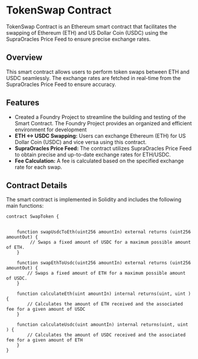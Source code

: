 # TokenSwap Contract

TokenSwap Contract is an Ethereum smart contract that facilitates the swapping of Ethereum (ETH) and US Dollar Coin (USDC) using the SupraOracles Price Feed to ensure precise exchange rates.

## Overview

This smart contract allows users to perform token swaps between ETH and USDC seamlessly. The exchange rates are fetched in real-time from the SupraOracles Price Feed to ensure accuracy.

## Features
- Created a Foundry Project to streamline the building and testing of the Smart Contract. The Foundry Project provides an organized and efficient environment for development
- **ETH <-> USDC Swapping:** Users can exchange Ethereum (ETH) for US Dollar Coin (USDC) and vice versa using this contract.
- **SupraOracles Price Feed:** The contract utilizes SupraOracles Price Feed to obtain precise and up-to-date exchange rates for ETH/USDC.
- **Fee Calculation:** A fee is calculated based on the specified exchange rate for each swap.
  
## Contract Details

The smart contract is implemented in Solidity and includes the following main functions:

```solidity
contract SwapToken {


    function swapUsdcToEth(uint256 amountIn) external returns (uint256 amountOut) {
         // Swaps a fixed amount of USDC for a maximum possible amount of ETH.
    }

    function swapEthToUsdc(uint256 amountIn) external returns (uint256 amountOut) {
        // Swaps a fixed amount of ETH for a maximum possible amount of USDC.
    }

    function calculateEth(uint amountIn) internal returns(uint, uint ) {
        // Calculates the amount of ETH received and the associated fee for a given amount of USDC
    }

    function calculateUsdc(uint amountIn) internal returns(uint, uint ) {
        // Calculates the amount of USDC received and the associated fee for a given amount of ETH
    }
}



